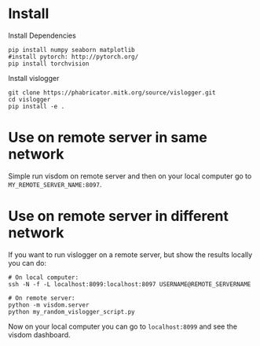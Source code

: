 # Install
Install Dependencies
```
pip install numpy seaborn matplotlib
#install pytorch: http://pytorch.org/
pip install torchvision
```

Install vislogger
```
git clone https://phabricator.mitk.org/source/vislogger.git
cd vislogger
pip install -e .
```


# Use on remote server in same network
Simple run visdom on remote server and then on your local computer go to `MY_REMOTE_SERVER_NAME:8097`.

# Use on remote server in different network

If you want to run vislogger on a remote server, but show the results locally
you can do:

```
# On local computer:
ssh -N -f -L localhost:8099:localhost:8097 USERNAME@REMOTE_SERVERNAME

# On remote server:
python -m visdom.server
python my_random_vislogger_script.py
```

Now on your local computer you can go to `localhost:8099` and see the visdom dashboard.